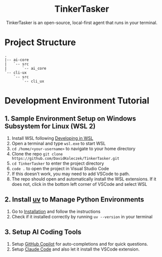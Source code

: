 <h1 align="center">TinkerTasker</h1>
<p align="center">TinkerTasker is an open-source, local-first agent that runs in your terminal.
</p>


# Project Structure
```
.
|-- ai-core
|   `-- src
|       `-- ai_core
`-- cli-ux
    `-- src
        `-- cli_ux
```


# Development Environment Tutorial

## 1. Sample Environment Setup on Windows Subsystem for Linux (WSL 2)

1. Install WSL following [Developing in WSL](https://code.visualstudio.com/docs/remote/wsl)
1. Open a terminal and type `wsl.exe` to start WSL
1. `cd /home/<your-username>` to navigate to your home directory
1. Clone the repo `git clone https://github.com/DavidKoleczek/TinkerTasker.git`
1. `cd TinkerTasker` to enter the project directory
1. `code .` to open the project in Visual Studio Code
  1. If this doesn't work, you may need to add VSCode to path. 
  1. The repo should open and automatically install the WSL extensions. If it does not, click in the bottom left corner of VSCode and select WSL


## 2. Install [uv](https://docs.astral.sh/uv/#installation) to Manage Python Environments

1. Go to [Installation](https://docs.astral.sh/uv/#installation) and follow the instructions
1. Check if it installed correctly by running `uv --version` in your terminal


## 3. Setup AI Coding Tools

1. Setup [GitHub Copilot](https://code.visualstudio.com/docs/copilot/overview) for auto-completions and for quick questions.
1. Setup [Claude Code](https://docs.anthropic.com/en/docs/claude-code/setup) and also let it install the VSCode extension.
